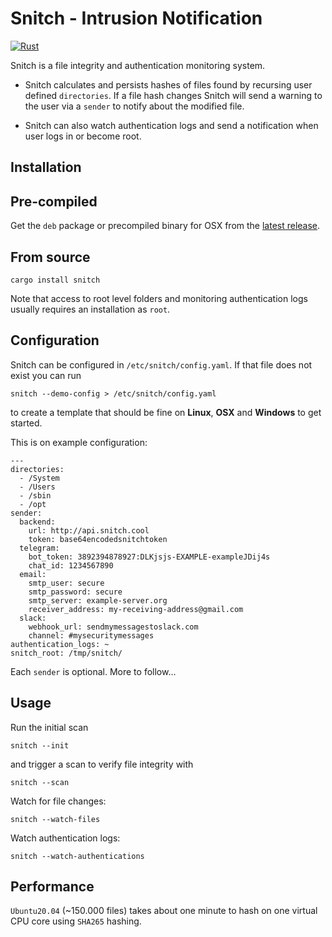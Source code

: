 Snitch - Intrusion Notification
===============================

[![Rust](https://github.com/HerrMuellerluedenscheid/snitch/actions/workflows/rust.yml/badge.svg)](https://github.com/HerrMuellerluedenscheid/snitch/actions/workflows/rust.yml)

Snitch is a file integrity and authentication monitoring system.

 * Snitch calculates and persists hashes of files found by recursing user defined `directories`. If a file hash changes Snitch will send a warning to the user via a `sender` to notify about the modified file.

 * Snitch can also watch authentication logs and send a notification when user logs in or become root.

Installation
------------

## Pre-compiled

Get the `deb` package or precompiled binary for OSX from the [latest release](https://github.com/HerrMuellerluedenscheid/snitch/releases).

## From source

```
cargo install snitch
```

Note that access to root level folders and monitoring authentication logs usually requires an installation as `root`.

Configuration
-------------

Snitch can be configured in `/etc/snitch/config.yaml`. If that file does not exist you can run

```
snitch --demo-config > /etc/snitch/config.yaml
```
to create a template that should be fine on **Linux**, **OSX** and **Windows** to get started.

This is on example configuration:

```
---
directories:
  - /System
  - /Users
  - /sbin
  - /opt
sender:
  backend:
    url: http://api.snitch.cool
    token: base64encodedsnitchtoken
  telegram:
    bot_token: 3892394878927:DLKjsjs-EXAMPLE-exampleJDij4s
    chat_id: 1234567890
  email:
    smtp_user: secure
    smtp_password: secure
    smtp_server: example-server.org
    receiver_address: my-receiving-address@gmail.com
  slack:
    webhook_url: sendmymessagestoslack.com
    channel: #mysecuritymessages
authentication_logs: ~
snitch_root: /tmp/snitch/
```

Each `sender` is optional. More to follow... 

Usage
-----

Run the initial scan
```
snitch --init
```

and trigger a scan to verify file integrity with
```
snitch --scan
```

Watch for file changes:
```
snitch --watch-files
```

Watch authentication logs:
```
snitch --watch-authentications
```

Performance
-----------

`Ubuntu20.04` (~150.000 files) takes about one minute to hash on one virtual CPU core using `SHA265` hashing.
